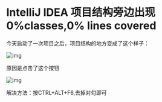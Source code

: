 # IntelliJ IDEA 项目结构旁边出现 0%classes,0% lines covered

今天启动了一次项目之后，项目结构的地方变成了这个样子：



![img](C:\Users\ZHAOCH~1\AppData\Local\Temp\企业微信截图_15516828412105.png)



原因是点击了这个按钮



![img](https://images2018.cnblogs.com/blog/1311031/201808/1311031-20180806113041261-55975717.png)



解决方法：按CTRL+ALT+F6,去掉对勾即可